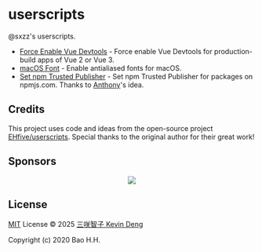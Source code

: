 # userscripts

@sxzz's userscripts.

- [Force Enable Vue Devtools](https://github.com/sxzz/userscripts/raw/refs/heads/main/dist/vue-devtools.user.js) - Force enable Vue Devtools for production-build apps of Vue 2 or Vue 3.
- [macOS Font](https://github.com/sxzz/userscripts/raw/refs/heads/main/dist/macos-font.user.js) - Enable antialiased fonts for macOS.
- [Set npm Trusted Publisher](https://github.com/sxzz/userscripts/raw/refs/heads/main/dist/npm-trusted-publisher.user.js) - Set npm Trusted Publisher for packages on npmjs.com. Thanks to [Anthony](https://github.com/antfu)'s idea.

## Credits

This project uses code and ideas from the open-source project [EHfive/userscripts](https://github.com/EHfive/userscripts). Special thanks to the original author for their great work!

## Sponsors

<p align="center">
  <a href="https://cdn.jsdelivr.net/gh/sxzz/sponsors/sponsors.svg">
    <img src='https://cdn.jsdelivr.net/gh/sxzz/sponsors/sponsors.svg'/>
  </a>
</p>

## License

[MIT](./LICENSE) License © 2025 [三咲智子 Kevin Deng](https://github.com/sxzz)

Copyright (c) 2020 Bao H.H.
